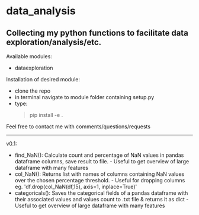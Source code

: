 # data_analysis
Collecting my python functions to facilitate data exploration/analysis/etc.
---------------

Available modules: 
* dataexploration

Installation of desired module:  
- clone the repo
- in terminal navigate to module folder containing setup.py
- type:  
  > pip install -e .

Feel free to contact me with comments/questions/requests

----------------
v0.1:  
- find_NaN(): Calculate count and percentage of NaN values in pandas dataframe columns, save result to file. - Useful to get overview of large dataframe with many features
- col_NaN(): Returns list with names of columns containing NaN values over the chosen percentage threshold. - Useful for dropping columns eg. 'df.drop(col_NaN(df,15), axis=1, inplace=True)' 
- categoricals(): Saves the categorical fields of a pandas dataframe with their associated values and values count to .txt file & returns it as dict - Useful to get overview of large dataframe with many features
